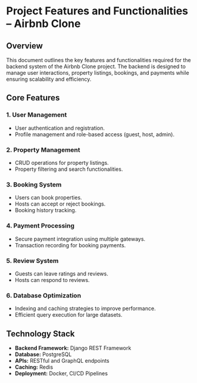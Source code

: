 # Project Features and Functionalities – Airbnb Clone  

## **Overview**  
This document outlines the key features and functionalities required for the backend system of the Airbnb Clone project. The backend is designed to manage user interactions, property listings, bookings, and payments while ensuring scalability and efficiency.  

## **Core Features**  
### **1. User Management**  
- User authentication and registration.  
- Profile management and role-based access (guest, host, admin).  

### **2. Property Management**  
- CRUD operations for property listings.  
- Property filtering and search functionalities.  

### **3. Booking System**  
- Users can book properties.  
- Hosts can accept or reject bookings.  
- Booking history tracking.  

### **4. Payment Processing**  
- Secure payment integration using multiple gateways.  
- Transaction recording for booking payments.  

### **5. Review System**  
- Guests can leave ratings and reviews.  
- Hosts can respond to reviews.  

### **6. Database Optimization**  
- Indexing and caching strategies to improve performance.  
- Efficient query execution for large datasets.  

## **Technology Stack**  
- **Backend Framework:** Django REST Framework  
- **Database:** PostgreSQL  
- **APIs:** RESTful and GraphQL endpoints  
- **Caching:** Redis  
- **Deployment:** Docker, CI/CD Pipelines  
